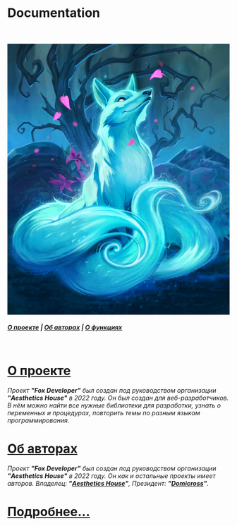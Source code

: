 # Documentation
<br><br>
<img src="image.jpg">
<br><br>
_**<a href="https://foxdeveloper.tk/ru-ru/about/project/">О проекте</a> | <a href="https://foxdeveloper.tk/ru-ru/about/authors/">Об авторах</a> | <a href="https://foxdeveloper.tk/ru-ru/about/functions/">О функциях</a>**_
<br><br><br>
# <a href="https://foxdeveloper.tk/ru-ru/about/project/">О проекте</a>
_Проект **"Fox Developer"** был создан под руководством организации **"Aesthetics House"** в 2022 году. Он был создан для веб-разработчиков. В нём можно найти все нужные библиотеки для разработки, узнать о переменных и процедурах, повторить темы по разным языкам программирования._
<br>
# <a href="https://foxdeveloper.tk/ru-ru/about/authors/">Об авторах</a>
_Проект **"Fox Developer"** был создан под руководством организации **"Aesthetics House"** в 2022 году. Он как и остальные проекты имеет авторов. Владелец: **"<a href="https://aestheticshouse.tk/">Aesthetics House</a>"**, Президент: **"<a href="https://domicross.tk/">Domicross</a>"**._
# <a href="https://foxdeveloper.tk/about/">Подробнее...</a>
